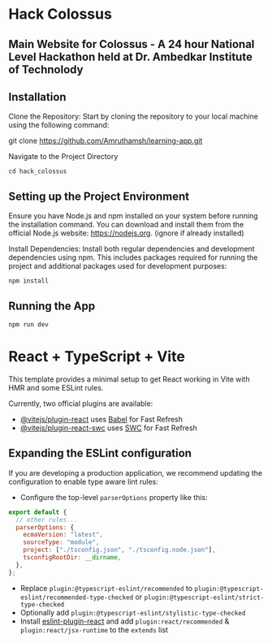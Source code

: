 # Hack Colossus

## Main Website for Colossus - A 24 hour National Level Hackathon held at Dr. Ambedkar Institute of Technolody

## Installation

Clone the Repository: Start by cloning the repository to your local machine using the following command:

git clone https://github.com/Amruthamsh/learning-app.git

Navigate to the Project Directory

```
cd hack_colossus
```

## Setting up the Project Environment

Ensure you have Node.js and npm installed on your system before running the installation command. You can download and install them from the official Node.js website: https://nodejs.org. (ignore if already installed)

Install Dependencies: Install both regular dependencies and development dependencies using npm. This includes packages required for running the project and additional packages used for development purposes:

```
npm install
```

## Running the App

```
npm run dev
```

# React + TypeScript + Vite

This template provides a minimal setup to get React working in Vite with HMR and some ESLint rules.

Currently, two official plugins are available:

- [@vitejs/plugin-react](https://github.com/vitejs/vite-plugin-react/blob/main/packages/plugin-react/README.md) uses [Babel](https://babeljs.io/) for Fast Refresh
- [@vitejs/plugin-react-swc](https://github.com/vitejs/vite-plugin-react-swc) uses [SWC](https://swc.rs/) for Fast Refresh

## Expanding the ESLint configuration

If you are developing a production application, we recommend updating the configuration to enable type aware lint rules:

- Configure the top-level `parserOptions` property like this:

```js
export default {
  // other rules...
  parserOptions: {
    ecmaVersion: "latest",
    sourceType: "module",
    project: ["./tsconfig.json", "./tsconfig.node.json"],
    tsconfigRootDir: __dirname,
  },
};
```

- Replace `plugin:@typescript-eslint/recommended` to `plugin:@typescript-eslint/recommended-type-checked` or `plugin:@typescript-eslint/strict-type-checked`
- Optionally add `plugin:@typescript-eslint/stylistic-type-checked`
- Install [eslint-plugin-react](https://github.com/jsx-eslint/eslint-plugin-react) and add `plugin:react/recommended` & `plugin:react/jsx-runtime` to the `extends` list
